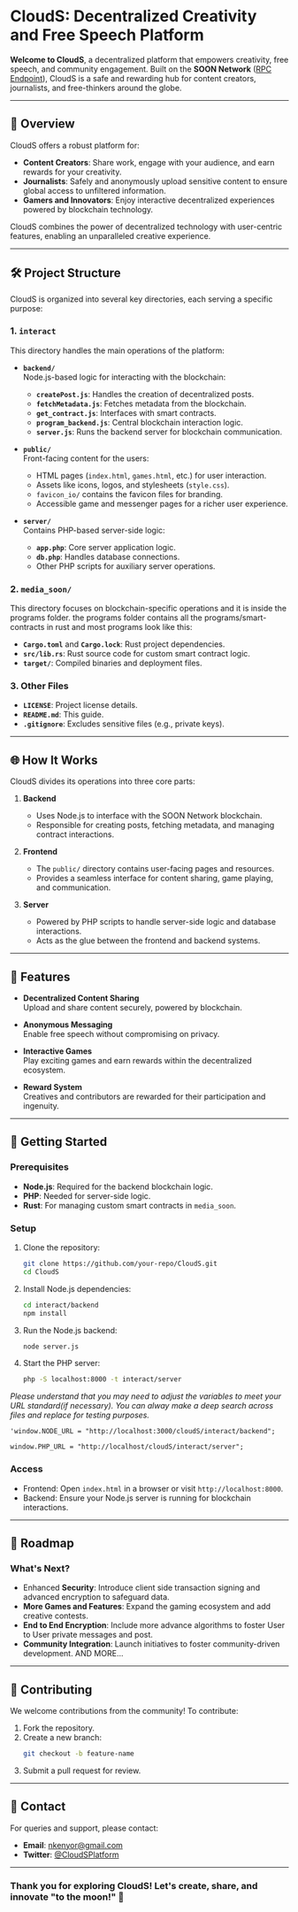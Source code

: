 # CloudS: Decentralized Creativity and Free Speech Platform

**Welcome to CloudS**, a decentralized platform that empowers creativity, free speech, and community engagement. Built on the **SOON Network** ([RPC Endpoint](https://rpc.devnet.soo.network/rpc)), CloudS is a safe and rewarding hub for content creators, journalists, and free-thinkers around the globe.

---

## 🚀 **Overview**

CloudS offers a robust platform for:
- **Content Creators**: Share work, engage with your audience, and earn rewards for your creativity.
- **Journalists**: Safely and anonymously upload sensitive content to ensure global access to unfiltered information.
- **Gamers and Innovators**: Enjoy interactive decentralized experiences powered by blockchain technology.

CloudS combines the power of decentralized technology with user-centric features, enabling an unparalleled creative experience.

---

## 🛠️ **Project Structure**

CloudS is organized into several key directories, each serving a specific purpose:

### 1. **`interact`**
This directory handles the main operations of the platform:
   - **`backend/`**  
     Node.js-based logic for interacting with the blockchain:
     - **`createPost.js`**: Handles the creation of decentralized posts.
     - **`fetchMetadata.js`**: Fetches metadata from the blockchain.
     - **`get_contract.js`**: Interfaces with smart contracts.
     - **`program_backend.js`**: Central blockchain interaction logic.
     - **`server.js`**: Runs the backend server for blockchain communication.

   - **`public/`**  
     Front-facing content for the users:
     - HTML pages (`index.html`, `games.html`, etc.) for user interaction.
     - Assets like icons, logos, and stylesheets (`style.css`).
     - `favicon_io/` contains the favicon files for branding.
     - Accessible game and messenger pages for a richer user experience.

   - **`server/`**  
     Contains PHP-based server-side logic:
     - **`app.php`**: Core server application logic.
     - **`db.php`**: Handles database connections.
     - Other PHP scripts for auxiliary server operations.

### 2. **`media_soon/`**
   This directory focuses on blockchain-specific operations and it is inside the programs folder. the programs folder contains all the programs/smart-contracts in rust and most programs look like this:
   - **`Cargo.toml`** and **`Cargo.lock`**: Rust project dependencies.
   - **`src/lib.rs`**: Rust source code for custom smart contract logic.
   - **`target/`**: Compiled binaries and deployment files.

### 3. **Other Files**
   - **`LICENSE`**: Project license details.
   - **`README.md`**: This guide.
   - **`.gitignore`**: Excludes sensitive files (e.g., private keys).

---

## 🌐 **How It Works**

CloudS divides its operations into three core parts:

1. **Backend**  
   - Uses Node.js to interface with the SOON Network blockchain.
   - Responsible for creating posts, fetching metadata, and managing contract interactions.

2. **Frontend**  
   - The `public/` directory contains user-facing pages and resources.
   - Provides a seamless interface for content sharing, game playing, and communication.

3. **Server**  
   - Powered by PHP scripts to handle server-side logic and database interactions.
   - Acts as the glue between the frontend and backend systems.

---

## 🌟 **Features**

- **Decentralized Content Sharing**  
   Upload and share content securely, powered by blockchain.

- **Anonymous Messaging**  
   Enable free speech without compromising on privacy.

- **Interactive Games**  
   Play exciting games and earn rewards within the decentralized ecosystem.

- **Reward System**  
   Creatives and contributors are rewarded for their participation and ingenuity.

---

## 🔧 **Getting Started**

### Prerequisites
- **Node.js**: Required for the backend blockchain logic.
- **PHP**: Needed for server-side logic.
- **Rust**: For managing custom smart contracts in `media_soon`.

### Setup
1. Clone the repository:
   ```bash
   git clone https://github.com/your-repo/CloudS.git
   cd CloudS
   ```
2. Install Node.js dependencies:
   ```bash
   cd interact/backend
   npm install
   ```
3. Run the Node.js backend:
   ```bash
   node server.js
   ```
4. Start the PHP server:
   ```bash
   php -S localhost:8000 -t interact/server
   ```
*Please understand that you may need to adjust the variables to meet your URL standard(if necessary). You can alway make a deep search across files and replace for testing purposes.*
```
'window.NODE_URL = "http://localhost:3000/cloudS/interact/backend";

window.PHP_URL = "http://localhost/cloudS/interact/server";
```


### Access
- Frontend: Open `index.html` in a browser or visit `http://localhost:8000`.
- Backend: Ensure your Node.js server is running for blockchain interactions.

---

## 🚧 **Roadmap**

### What's Next?
- Enhanced **Security**: Introduce client side transaction signing and advanced encryption to safeguard data.
- **More Games and Features**: Expand the gaming ecosystem and add creative contests.
- **End to End Encryption**: Include more advance algorithms to foster User to User private messages and post.
- **Community Integration**: Launch initiatives to foster community-driven development. AND MORE...

---

## 🤝 **Contributing**

We welcome contributions from the community! To contribute:
1. Fork the repository.
2. Create a new branch:
   ```bash
   git checkout -b feature-name
   ```
3. Submit a pull request for review.

---

## 💬 **Contact**

For queries and support, please contact:
- **Email**: nkenyor@gmail.com
- **Twitter**: [@CloudSPlatform](https://twitter.com/NKenyor)

---

### Thank you for exploring CloudS! Let's create, share, and innovate **"to the moon!"** 🚀